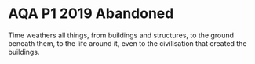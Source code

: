# AQA P1 2019 Abandoned

Time weathers all things, from buildings and structures, to the ground beneath them, to the life around it, even to the civilisation that created the buildings.